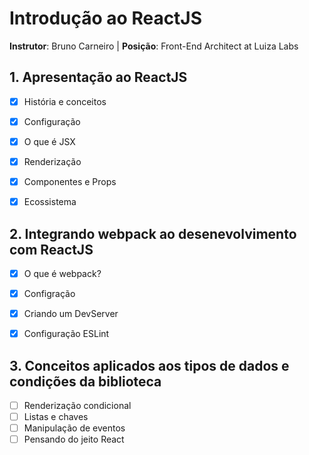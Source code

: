 # Introdução ao ReactJS

**Instrutor**: Bruno Carneiro | **Posição**: Front-End Architect at Luiza Labs



## 1. Apresentação ao ReactJS

- [x] História e conceitos
- [x] Configuração
- [x] O que é JSX
- [x] Renderização
- [x] Componentes e Props
- [x] Ecossistema



## 2. Integrando webpack ao desenevolvimento com ReactJS

- [x] O que é webpack?
- [x] Configração
- [x] Criando um DevServer
- [x] Configuração ESLint



## 3. Conceitos aplicados aos tipos de dados e condições da biblioteca

- [ ] Renderização condicional
- [ ] Listas e chaves
- [ ] Manipulação de eventos
- [ ] Pensando do jeito React
